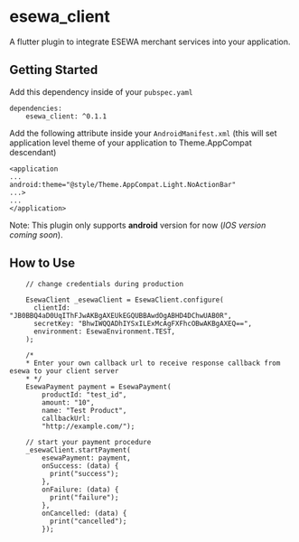 # esewa_client

A flutter plugin to integrate ESEWA merchant services into your application.

## Getting Started

Add this dependency inside of your `pubspec.yaml`
```
dependencies:
    esewa_client: ^0.1.1
``` 

Add the following attribute inside your `AndroidManifest.xml` (this will set application level theme of your application to Theme.AppCompat descendant)

```
<application
...
android:theme="@style/Theme.AppCompat.Light.NoActionBar"
...>
...
</application>
```

Note: This plugin only supports **android** version for now (*IOS version coming soon*).

## How to Use
```
    // change credentials during production
    
    EsewaClient _esewaClient = EsewaClient.configure(
      clientId: "JB0BBQ4aD0UqIThFJwAKBgAXEUkEGQUBBAwdOgABHD4DChwUAB0R",
      secretKey: "BhwIWQQADhIYSxILExMcAgFXFhcOBwAKBgAXEQ==",
      environment: EsewaEnvironment.TEST,
    );

    /*
    * Enter your own callback url to receive response callback from esewa to your client server
    * */
    EsewaPayment payment = EsewaPayment(
        productId: "test_id",
        amount: "10",
        name: "Test Product",
        callbackUrl:
        "http://example.com/");

    // start your payment procedure
    _esewaClient.startPayment(
        esewaPayment: payment,
        onSuccess: (data) {
          print("success");
        },
        onFailure: (data) {
          print("failure");
        },
        onCancelled: (data) {
          print("cancelled");
        });
```